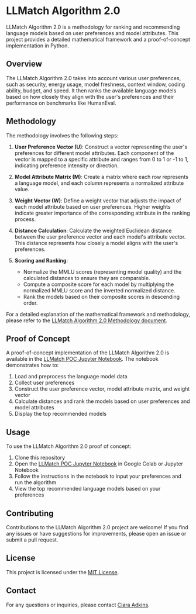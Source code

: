 # LLMatch Algorithm 2.0

LLMatch Algorithm 2.0 is a methodology for ranking and recommending language models based on user preferences and model attributes. This project provides a detailed mathematical framework and a proof-of-concept implementation in Python.

## Overview

The LLMatch Algorithm 2.0 takes into account various user preferences, such as security, energy usage, model freshness, context window, coding ability, budget, and speed. It then ranks the available language models based on how closely they align with the user's preferences and their performance on benchmarks like HumanEval.

## Methodology

The methodology involves the following steps:

1. **User Preference Vector (U)**: Construct a vector representing the user's preferences for different model attributes. Each component of the vector is mapped to a specific attribute and ranges from 0 to 1 or -1 to 1, indicating preference intensity or direction.

2. **Model Attribute Matrix (M)**: Create a matrix where each row represents a language model, and each column represents a normalized attribute value.

3. **Weight Vector (W)**: Define a weight vector that adjusts the impact of each model attribute based on user preferences. Higher weights indicate greater importance of the corresponding attribute in the ranking process.

4. **Distance Calculation**: Calculate the weighted Euclidean distance between the user preference vector and each model's attribute vector. This distance represents how closely a model aligns with the user's preferences.

5. **Scoring and Ranking**:
   - Normalize the MMLU scores (representing model quality) and the calculated distances to ensure they are comparable.
   - Compute a composite score for each model by multiplying the normalized MMLU score and the inverted normalized distance.
   - Rank the models based on their composite scores in descending order.

For a detailed explanation of the mathematical framework and methodology, please refer to the [LLMatch Algorithm 2.0 Methodology document](link-to-methodology-document).

## Proof of Concept

A proof-of-concept implementation of the LLMatch Algorithm 2.0 is available in the [LLMatch POC Jupyter Notebook](link-to-notebook). The notebook demonstrates how to:

1. Load and preprocess the language model data
2. Collect user preferences
3. Construct the user preference vector, model attribute matrix, and weight vector
4. Calculate distances and rank the models based on user preferences and model attributes
5. Display the top recommended models

## Usage

To use the LLMatch Algorithm 2.0 proof of concept:

1. Clone this repository
2. Open the [LLMatch POC Jupyter Notebook](link-to-notebook) in Google Colab or Jupyter Notebook
3. Follow the instructions in the notebook to input your preferences and run the algorithm
4. View the top recommended language models based on your preferences

## Contributing

Contributions to the LLMatch Algorithm 2.0 project are welcome! If you find any issues or have suggestions for improvements, please open an issue or submit a pull request.

## License

This project is licensed under the [MIT License](link-to-license-file).

## Contact

For any questions or inquiries, please contact [Ciara Adkins](mailto:your-email@example.com).
